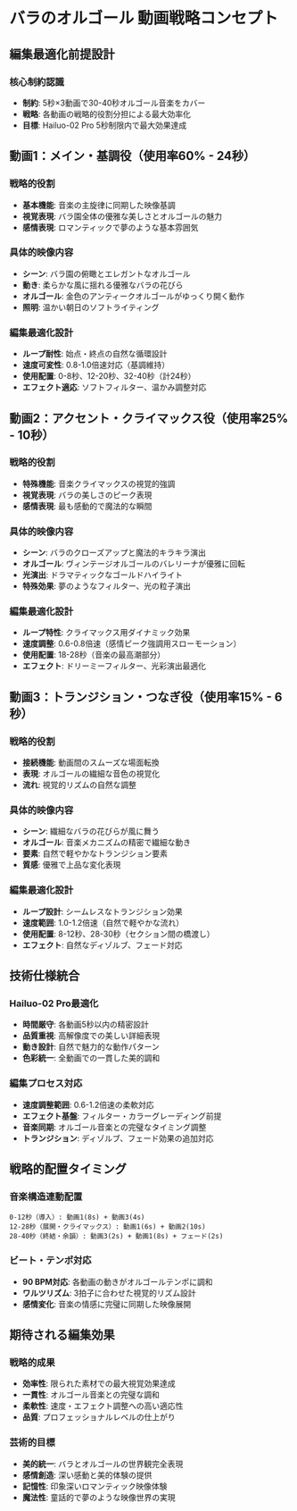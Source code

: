 # バラのオルゴール 動画戦略コンセプト

## 編集最適化前提設計

### 核心制約認識
- **制約**: 5秒×3動画で30-40秒オルゴール音楽をカバー
- **戦略**: 各動画の戦略的役割分担による最大効率化
- **目標**: Hailuo-02 Pro 5秒制限内で最大効果達成

## 動画1：メイン・基調役（使用率60% - 24秒）

### 戦略的役割
- **基本機能**: 音楽の主旋律に同期した映像基調
- **視覚表現**: バラ園全体の優雅な美しさとオルゴールの魅力
- **感情表現**: ロマンティックで夢のような基本雰囲気

### 具体的映像内容
- **シーン**: バラ園の俯瞰とエレガントなオルゴール
- **動き**: 柔らかな風に揺れる優雅なバラの花びら
- **オルゴール**: 金色のアンティークオルゴールがゆっくり開く動作
- **照明**: 温かい朝日のソフトライティング

### 編集最適化設計
- **ループ耐性**: 始点・終点の自然な循環設計
- **速度可変性**: 0.8-1.0倍速対応（基調維持）
- **使用配置**: 0-8秒、12-20秒、32-40秒（計24秒）
- **エフェクト適応**: ソフトフィルター、温かみ調整対応

## 動画2：アクセント・クライマックス役（使用率25% - 10秒）

### 戦略的役割
- **特殊機能**: 音楽クライマックスの視覚的強調
- **視覚表現**: バラの美しさのピーク表現
- **感情表現**: 最も感動的で魔法的な瞬間

### 具体的映像内容
- **シーン**: バラのクローズアップと魔法的キラキラ演出
- **オルゴール**: ヴィンテージオルゴールのバレリーナが優雅に回転
- **光演出**: ドラマティックなゴールドハイライト
- **特殊効果**: 夢のようなフィルター、光の粒子演出

### 編集最適化設計
- **ループ特性**: クライマックス用ダイナミック効果
- **速度調整**: 0.6-0.8倍速（感情ピーク強調用スローモーション）
- **使用配置**: 18-28秒（音楽の最高潮部分）
- **エフェクト**: ドリーミーフィルター、光彩演出最適化

## 動画3：トランジション・つなぎ役（使用率15% - 6秒）

### 戦略的役割
- **接続機能**: 動画間のスムーズな場面転換
- **表現**: オルゴールの繊細な音色の視覚化
- **流れ**: 視覚的リズムの自然な調整

### 具体的映像内容
- **シーン**: 繊細なバラの花びらが風に舞う
- **オルゴール**: 音楽メカニズムの精密で繊細な動き
- **要素**: 自然で軽やかなトランジション要素
- **質感**: 優雅で上品な変化表現

### 編集最適化設計
- **ループ設計**: シームレスなトランジション効果
- **速度範囲**: 1.0-1.2倍速（自然で軽やかな流れ）
- **使用配置**: 8-12秒、28-30秒（セクション間の橋渡し）
- **エフェクト**: 自然なディゾルブ、フェード対応

## 技術仕様統合

### Hailuo-02 Pro最適化
- **時間厳守**: 各動画5秒以内の精密設計
- **品質重視**: 高解像度での美しい詳細表現
- **動き設計**: 自然で魅力的な動作パターン
- **色彩統一**: 全動画での一貫した美的調和

### 編集プロセス対応
- **速度調整範囲**: 0.6-1.2倍速の柔軟対応
- **エフェクト基盤**: フィルター・カラーグレーディング前提
- **音楽同期**: オルゴール音楽との完璧なタイミング調整
- **トランジション**: ディゾルブ、フェード効果の追加対応

## 戦略的配置タイミング

### 音楽構造連動配置
```
0-12秒（導入）: 動画1(8s) + 動画3(4s)
12-28秒（展開・クライマックス）: 動画1(6s) + 動画2(10s)  
28-40秒（終結・余韻）: 動画3(2s) + 動画1(8s) + フェード(2s)
```

### ビート・テンポ対応
- **90 BPM対応**: 各動画の動きがオルゴールテンポに調和
- **ワルツリズム**: 3拍子に合わせた視覚的リズム設計
- **感情変化**: 音楽の情感に完璧に同期した映像展開

## 期待される編集効果

### 戦略的成果
- **効率性**: 限られた素材での最大視覚効果達成
- **一貫性**: オルゴール音楽との完璧な調和
- **柔軟性**: 速度・エフェクト調整への高い適応性
- **品質**: プロフェッショナルレベルの仕上がり

### 芸術的目標
- **美的統一**: バラとオルゴールの世界観完全表現
- **感情創造**: 深い感動と美的体験の提供
- **記憶性**: 印象深いロマンティック映像体験
- **魔法性**: 童話的で夢のような映像世界の実現